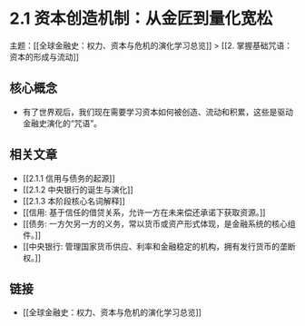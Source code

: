 # 2.1 资本创造机制：从金匠到量化宽松

主题：[[全球金融史：权力、资本与危机的演化学习总览]] > [[2. 掌握基础咒语：资本的形成与流动]]

## 核心概念

- 有了世界观后，我们现在需要学习资本如何被创造、流动和积累，这些是驱动金融史演化的“咒语”。

## 相关文章

- [[2.1.1 信用与债务的起源]]
- [[2.1.2 中央银行的诞生与演化]]
- [[2.1.3 本阶段核心名词解释]]
- [[信用: 基于信任的借贷关系，允许一方在未来偿还承诺下获取资源。]]
- [[债务: 一方欠另一方的义务，常以货币或资产形式体现，是金融系统的核心组件。]]
- [[中央银行: 管理国家货币供应、利率和金融稳定的机构，拥有发行货币的垄断权。]]

## 链接

- [[全球金融史：权力、资本与危机的演化学习总览]]
